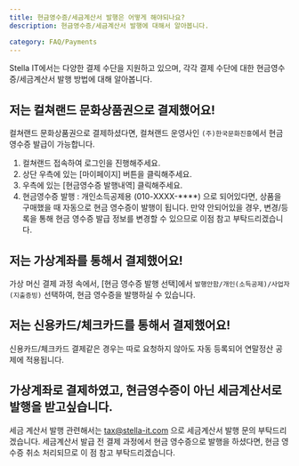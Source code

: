 ```yaml
---
title: 현금영수증/세금계산서 발행은 어떻게 해야되나요?
description: 현금영수증/세금계산서 발행에 대해서 알아봅니다.

category: FAQ/Payments
---
```


Stella IT에서는 다양한 결제 수단을 지원하고 있으며, 각각 결제 수단에 대한 현금영수증/세금계산서 발행 방법에 대해 알아봅니다.

## 저는 컬쳐랜드 문화상품권으로 결제했어요!
컬쳐랜드 문화상품권으로 결제하셨다면, 컬쳐랜드 운영사인 ``(주)한국문화진흥``에서 현금영수증 발급이 가능합니다.
1. 컬쳐랜드 접속하여 로그인을 진행해주세요.
2. 상단 우측에 있는 [마이페이지] 버튼을 클릭해주세요.
3. 우측에 있는 [현금영수증 발행내역] 클릭해주세요.
4. 현금영수증 발행 : 개인소득공제용 (010-XXXX-****) 으로 되어있다면, 상품을 구매했을 때 자동으로 현금 영수증이 발행이 됩니다.
만약 안되어있을 경우, 변경/등록을 통해 현금 영수증 발급 정보를 변경할 수 있으므로 이점 참고 부탁드리겠습니다.

## 저는 가상계좌를 통해서 결제했어요!
가상 머신 결제 과정 속에서, [현금 영수증 발행 선택]에서 ``발행안함/개인(소득공제)/사업자(지출증빙)`` 선택하여, 현금 영수증을 발행하실 수 있습니다. 

## 저는 신용카드/체크카드를 통해서 결제했어요!
신용카드/체크카드 결제같은 경우는 따로 요청하지 않아도 자동 등록되어 연말정산 공제에 적용됩니다.

## 가상계좌로 결제하였고, 현금영수증이 아닌 세금계산서로 발행을 받고싶습니다.
세금 계산서 발행 관련해서는 tax@stella-it.com 으로 세금계산서 발행 문의 부탁드리겠습니다.
세금계산서 발급 전 결제 과정에서 현금 영수증으로 발행을 하셨다면, 현금 영수증 취소 처리되므로 이 점 참고 부탁드리겠습니다.